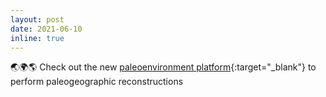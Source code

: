 ```yaml
---
layout: post
date: 2021-06-10
inline: true
---
```


🌏🌍🌎 Check out the new [paleoenvironment platform](https://map.paleoenvironment.eu/){:target="\_blank"} to perform paleogeographic reconstructions
